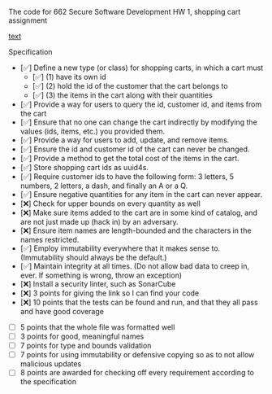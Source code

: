 The code for 662 Secure Software Development HW 1, shopping cart assignment

[text](https://cs.lmu.edu/~ray/classes/ssd/assignment/1/)

Specification

- [✅] Define a new type (or class) for shopping carts, in which a cart must
  - [✅] (1) have its own id
  - [✅] (2) hold the id of the customer that the cart belongs to
  - [✅] (3) the items in the cart along with their quantities
- [✅] Provide a way for users to query the id, customer id, and items from the cart
- [✅] Ensure that no one can change the cart indirectly by modifying the values (ids, items, etc.) you provided them.
- [✅] Provide a way for users to add, update, and remove items.
- [✅] Ensure the id and customer id of the cart can never be changed.
- [✅] Provide a method to get the total cost of the items in the cart.
- [✅] Store shopping cart ids as uuid4s.
- [✅] Require customer ids to have the following form: 3 letters, 5 numbers, 2 letters, a dash, and finally an A or a Q.
- [✅] Ensure negative quantities for any item in the cart can never appear.
- [❌] Check for upper bounds on every quantity as well
- [❌] Make sure items added to the cart are in some kind of catalog, and are not just made up (hack in) by an adversary.
- [❌] Ensure item names are length-bounded and the characters in the names restricted.
- [✅] Employ immutability everywhere that it makes sense to. (Immutability should always be the default.)
- [✅] Maintain integrity at all times. (Do not allow bad data to creep in, ever. If something is wrong, throw an exception)
- [❌] Install a security linter, such as SonarCube
- [❌] 3 points for giving the link so I can find your code
- [❌] 10 points that the tests can be found and run, and that they all pass and have good coverage
- [ ] 5 points that the whole file was formatted well
- [ ] 3 points for good, meaningful names
- [ ] 7 points for type and bounds validation
- [ ] 7 points for using immutability or defensive copying so as to not allow malicious updates
- [ ] 8 points are awarded for checking off every requirement according to the specification
